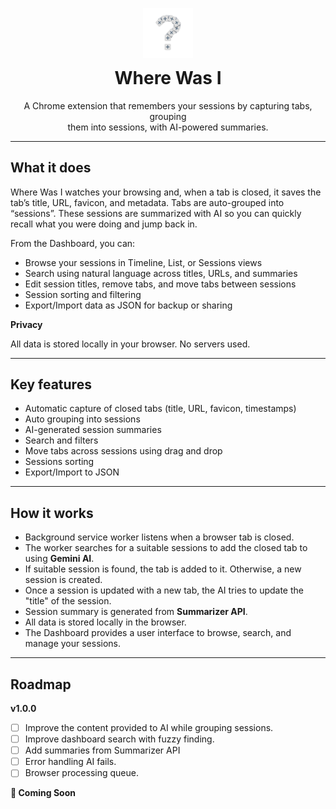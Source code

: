 <div align="center" style="margin-top: 30px">
    <img src="./assets/logo.png" alt="Logo" width="80" />
    <h1 style="margin-top: 12px;">Where Was I</h1>
    <p>
        A Chrome extension that remembers your sessions by capturing tabs, grouping<br/> them into sessions, with AI-powered summaries.
    </p>
</div>

---

<!-- Short Demo Video -->

## What it does

Where Was I watches your browsing and, when a tab is closed, it saves the tab’s title, URL, favicon, and metadata. Tabs are auto-grouped into “sessions”. These sessions are summarized with AI so you can quickly recall what you were doing and jump back in.

From the Dashboard, you can:

- Browse your sessions in Timeline, List, or Sessions views
- Search using natural language across titles, URLs, and summaries
- Edit session titles, remove tabs, and move tabs between sessions
- Session sorting and filtering
- Export/Import data as JSON for backup or sharing

**Privacy**

All data is stored locally in your browser. No servers used.

---

## Key features

- Automatic capture of closed tabs (title, URL, favicon, timestamps)
- Auto grouping into sessions
- AI-generated session summaries
- Search and filters
- Move tabs across sessions using drag and drop
- Sessions sorting
- Export/Import to JSON

---

## How it works

- Background service worker listens when a browser tab is closed.
- The worker searches for a suitable sessions to add the closed tab to using **Gemini AI**.
- If suitable session is found, the tab is added to it. Otherwise, a new session is created.
- Once a session is updated with a new tab, the AI tries to update the "title" of the session.
- Session summary is generated from **Summarizer API**.
- All data is stored locally in the browser.
- The Dashboard provides a user interface to browse, search, and manage your sessions.

---

<!-- Installation -->

<!-- Technical Details -->

<!-- Contributing and Project Structure -->

<!-- Motivation -->

<!-- Image Gallery -->

## Roadmap

**v1.0.0**

- [ ] Improve the content provided to AI while grouping sessions.
- [ ] Improve dashboard search with fuzzy finding.
- [ ] Add summaries from Summarizer API
- [ ] Error handling AI fails.
- [ ] Browser processing queue.

**🚀 Coming Soon**
